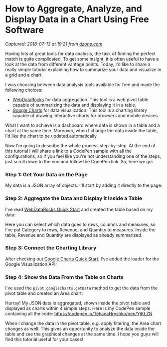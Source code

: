 # How to Aggregate, Analyze, and Display Data in a Chart Using Free Software

_Captured: 2018-07-13 at 19:21 from [dzone.com](https://dzone.com/articles/showcase-learn-how-to-aggregate-your-data-analyze?edition=386201&utm_source=Daily%20Digest&utm_medium=email&utm_campaign=Daily%20Digest%202018-07-13)_

Having lots of great tools for data analysis, the task of finding the perfect match is quite complicated. To get some insight, it is often useful to have a look at the data from different vantage points. Today, I'd like to share a really simple tutorial explaining how to summarize your data and visualize in a grid and a chart.

I was choosing between data analysis tools available for free and made the following choices:

  * [WebDataRocks](https://www.webdatarocks.com/) for data aggregation. This tool is a web pivot table capable of summarizing the data and displaying it in a table.
  * [Google Charts](https://developers.google.com/chart/) for data visualization. This tool is a charting library capable of drawing interactive charts for browsers and mobile devices.

What I want to achieve is a dashboard where data is shown in a table and a chart at the same time. Moreover, when I change the data inside the table, I'd like the chart to be updated automatically.

Now I'm going to describe the whole process step-by-step. At the end of this tutorial I will share a link to a CodePen sample with all the configurations, so if you feel like you're not understanding one of the steps, just scroll down to the end and follow the CodePen link. So, here we go:

### Step 1: Get Your Data on the Page

My data is a JSON array of objects. I'll start by adding it directly to the page:

### Step 2: Aggregate the Data and Display it Inside a Table

I've read [WebDataRocks Quick Start](https://www.webdatarocks.com/doc/how-to-start-online-reporting/) and created the table based on my data:

Here you can select which data goes to rows, columns and measures, so I've put Category to rows, Revenue, and Quantity to measures. Inside the table, Revenue and Quantity are displayed as already summarized.

### Step 3: Connect the Charting Library

After checking out [Google Charts Quick Start](https://developers.google.com/chart/interactive/docs/quick_start), I've added the loader for the Google Visualization API:

### Step 4: Show the Data From the Table on Charts

I've used the `pivot.googlecharts.getData` method to get the data from the pivot table and created an Area chart:

Hurray! My JSON data is aggregated, shown inside the pivot table and displayed as charts within 4 simple steps. Here is my CodePen sample containing all the code: <https://codepen.io/TetianaHryshko/pen/YjKLZN>

When I change the data in the pivot table, e.g. apply filtering, the Area chart changes as well. This gives an opportunity to analyze the data inside the table and see the graphical changes at the same time. I hope you guys will find this tutorial useful for your cases!
